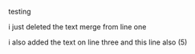testing 

i just deleted the text merge from line one

i also added the text on line three and this line also (5)